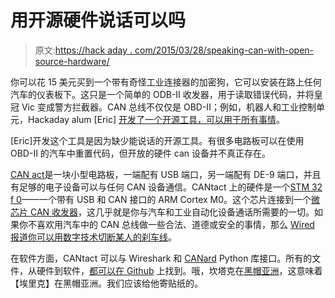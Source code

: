 # 用开源硬件说话可以吗

> 原文:[https://hack aday . com/2015/03/28/speaking-can-with-open-source-hardware/](https://hackaday.com/2015/03/28/speaking-can-with-open-source-hardware/)

你可以花 15 美元买到一个带有奇怪工业连接器的加密狗，它可以安装在路上任何汽车的仪表板下。这只是一个简单的 ODB-II 收发器，用于读取错误代码，并将皇冠 Vic 变成警方拦截器。CAN 总线不仅仅是 OBD-II；例如，机器人和工业控制单元，Hackaday alum [Eric] [开发了一个开源工具，可以用于所有事情](http://hackaday.io/project/579-cantact)。

[Eric]开发这个工具是因为缺少能说话的开源工具。有很多电路板可以在使用 OBD-II 的汽车中重置代码，但开放的硬件 can 设备并不真正存在。

[CAN act](http://cantact.io/)是一块小型电路板，一端配有 USB 端口，另一端配有 DE-9 端口，并且有足够的电子设备可以与任何 CAN 设备通信。CANtact 上的硬件是一个[STM 32 f 0](http://www.st.com/web/catalog/mmc/FM141/SC1169/SS1574/LN1823/PF259561)——一个带有 USB 和 CAN 接口的 ARM Cortex M0。这个芯片连接到一个[微芯片 CAN 收发器](http://www.microchip.com/wwwproducts/Devices.aspx?product=MCP2561)，这几乎就是你与汽车和工业自动化设备通话所需要的一切。如果你不喜欢用汽车中的 CAN 总线做一些合法、道德或安全的事情，那么 [Wired 报道你可以用数字技术切断某人的刹车线](http://www.wired.com/2015/03/60-gadget-thatll-make-car-hacking-easier-ever/)。

在软件方面，CANtact 可以与 Wireshark 和 [CANard](https://pypi.python.org/pypi/CANard/0.1.1) Python 库接口。所有的文件，从硬件到软件，[都可以在 Github](https://github.com/CANtact) 上找到。哦，坎塔克在[黑帽亚洲](https://www.blackhat.com/asia-15/briefings.html#hopping-on-the-can-bus)，这意味着【埃里克】在黑帽亚洲。我们应该给他寄贴纸的。